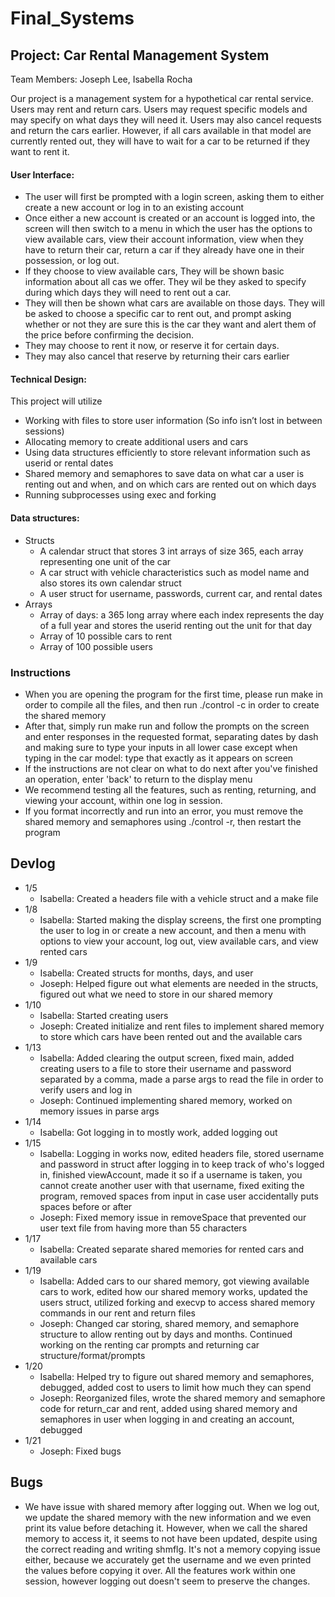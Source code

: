 # Final_Systems

## Project: Car Rental Management System ##
Team Members: Joseph Lee, Isabella Rocha

Our project is a management system for a hypothetical car rental service. Users may rent and return cars. Users may request specific models and may specify on what days they will need it. Users may also cancel requests and return the cars earlier. However, if all cars available in that model are currently rented out, they will have to wait for a car to be returned if they want to rent it.

#### User Interface: ####
* The user will first be prompted with a login screen, asking them to either create a new account or log in to an existing account
* Once either a new account is created or an account is logged into, the screen will then switch to a menu in which the user has the options to view available cars, view their account information, view when they have to return their car, return a car if they already have one in their possession, or log out.
* If they choose to view available cars, They will be shown basic information about all cas we offer. They wil be they asked to specify during which days they will need to rent out a car. 
* They will then be shown what cars are available on those days. They will be asked to choose a specific car to rent out, and prompt asking whether or not they are sure this is the car they want and alert them of the price before confirming the decision.
* They may choose to rent it now, or reserve it for certain days.
* They may also cancel that reserve by returning their cars earlier


#### Technical Design: ####

This project will utilize
* Working with files to store user information (So info isn’t lost in between sessions)
* Allocating memory to create additional users and cars
* Using data structures efficiently to store relevant information such as userid or rental dates
* Shared memory and semaphores to save data on what car a user is renting out and when, and on which cars are rented out on which days
* Running subprocesses using exec and forking

#### Data structures: ####
* Structs
  * A calendar struct that stores 3 int arrays of size 365, each array representing one unit of the car
  * A car struct with vehicle characteristics such as model name and also stores its own calendar struct
  * A user struct for username, passwords, current car, and rental dates
* Arrays
  * Array of days: a 365 long array where each index represents the day of a full year and stores the userid renting out the unit for that day
  * Array of 10 possible cars to rent
  * Array of 100 possible users

### Instructions ###
* When you are opening the program for the first time, please run make in order to compile all the files, and then run ./control -c in order to create the shared memory
* After that, simply run make run and follow the prompts on the screen and enter responses in the requested format, separating dates by dash and making sure to type your inputs in all lower case except when typing in the car model: type that exactly as it appears on screen
* If the instructions are not clear on what to do next after you've finished an operation, enter 'back' to return to the display menu
* We recommend testing all the features, such as renting, returning, and viewing your account, within one log in session.
* If you format incorrectly and run into an error, you must remove the shared memory and semaphores using ./control -r, then restart the program

## Devlog ##
* 1/5
  * Isabella: Created a headers file with a vehicle struct and a make file
* 1/8
  * Isabella: Started making the display screens, the first one prompting the user to log in or create a new account, and then a menu with options to view your account, log out, view available cars, and view rented cars
* 1/9
  * Isabella: Created structs for months, days, and user
  * Joseph: Helped figure out what elements are needed in the structs, figured out what we need to store in our shared memory
* 1/10
  * Isabella: Started creating users
  * Joseph: Created initialize and rent files to implement shared memory to store which cars have been rented out and the available cars
* 1/13
  * Isabella: Added clearing the output screen, fixed main, added creating users to a file to store their username and password separated by a comma, made a parse args to read the file in order to verify users and log in
  * Joseph: Continued implementing shared memory, worked on memory issues in parse args
* 1/14
  * Isabella: Got logging in to mostly work, added logging out
* 1/15
  * Isabella: Logging in works now, edited headers file, stored username and password in struct after logging in to keep track of who's logged in, finished viewAccount, made it so if a username is taken, you cannot create another user with that username, fixed exiting the program, removed spaces from input in case user accidentally puts spaces before or after
  * Joseph: Fixed memory issue in removeSpace that prevented our user text file from having more than 55 characters
* 1/17
  * Isabella: Created separate shared memories for rented cars and available cars
* 1/19
  * Isabella: Added cars to our shared memory, got viewing available cars to work, edited how our shared memory works, updated the users struct, utilized forking and execvp to access shared memory commands in our rent and return files
  * Joseph: Changed car storing, shared memory, and semaphore structure to allow renting out by days and months. Continued working on the renting car prompts and returning car structure/format/prompts
* 1/20
  * Isabella: Helped try to figure out shared memory and semaphores, debugged, added cost to users to limit how much they can spend
  * Joseph: Reorganized files, wrote the shared memory and semaphore code for return_car and rent, added using shared memory and semaphores in user when logging in and creating an account, debugged
* 1/21
  * Joseph: Fixed bugs

## Bugs ##
* We have issue with shared memory after logging out. When we log out, we update the shared memory with the new information and we even print its value before detaching it. However, when we call the shared memory to access it, it seems to not have been updated, despite using the correct reading and writing shmflg. It's not a memory copying issue either, because we accurately get the username and we even printed the values before copying it over. All the features work within one session, however logging out doesn't seem to preserve the changes.

